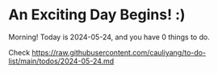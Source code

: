 # An Exciting Day Begins! :)

Morning! Today is 2024-05-24, and you have 0 things to do.

Check https://raw.githubusercontent.com/cauliyang/to-do-list/main/todos/2024-05-24.md